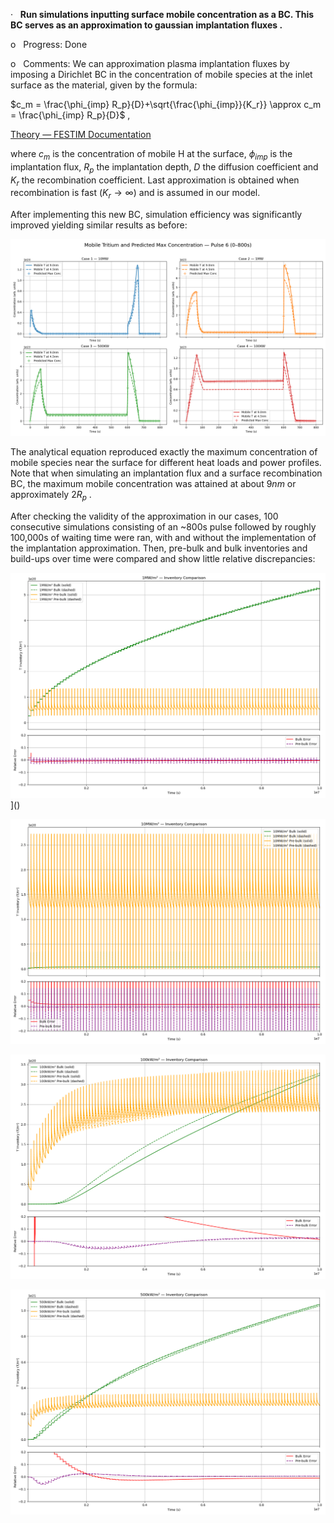·   **Run simulations inputting surface mobile concentration as a BC. This BC serves as an approximation to gaussian implantation fluxes .**

o   Progress: Done

o   Comments: We can approximation plasma implantation fluxes by imposing a Dirichlet BC in the concentration of mobile species at the inlet surface as the material, given by the formula:

 $c_m = \frac{\phi_{imp} R_p}{D}+\sqrt{\frac{\phi_{imp}}{K_r}} \approx c_m = \frac{\phi_{imp} R_p}{D}$ , 

[Theory — FESTIM Documentation](https://festim.readthedocs.io/en/latest/theory.html#plasma-implantation-approximation)

where $c_m$ is the concentration of mobile H at the surface, $\phi_{imp}$ is the implantation flux, $R_p$ the implantation depth, $D$ the diffusion coefficient and $K_r$ the recombination coefficient. Last approximation is obtained when recombination is fast ($K_r \to \infty$) and is assumed in our model.

After implementing this new BC, simulation efficiency was significantly improved yielding similar results as before:

![](figures/combined_mobile_predicted_pulse6.png)

The analytical equation reproduced exactly the maximum concentration of mobile species near the surface for different heat loads and power profiles. Note that when simulating an implantation flux and a surface recombination BC, the maximum mobile concentration was attained at about $9nm$ or approximately $2R_p$ .

After checking the validity of the approximation in our cases, 100 consecutive simulations consisting of an ~800s pulse followed by roughly 100,000s of waiting time were ran, with and without the implementation of the implantation approximation. Then, pre-bulk and bulk inventories and build-ups over time were compared and show little relative discrepancies:

![](figures/inventory_comparison_case_1MW.png)]()

![](figures/inventory_comparison_case_10MW.png)

![](figures/inventory_comparison_case_100KW.png)


![](figures/inventory_comparison_case_500KW.png)